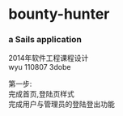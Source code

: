 # bounty-hunter
### a Sails application
2014年软件工程课程设计<br/>
wyu 110807 3dobe<br/>

第一步:<br/>
完成首页,登陆页样式<br/>
完成用户与管理员的登陆登出功能<br/>
